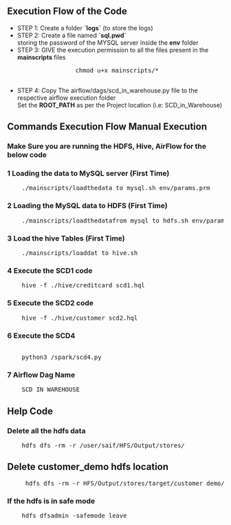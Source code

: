 ## Execution Flow of the Code

<ul>
    <li>
    STEP 1: Create a folder <b>`logs`</b> (to store the logs)
    </li>
    <li>
    STEP 2: Create a file named <b>`sql.pwd`</b> <br>
            storing the password of the MYSQL server inside the <b>env</b> folder             
    </li>
    <li>
    STEP 3: GIVE the execution permission to all the files present in the <b>mainscripts</b> files <br>
            <pre>
                chmod u+x mainscripts/*
            </pre>
    </li>
    <li>
    STEP 4: Copy The airflow/dags/scd_in_warehouse.py file to the respective airflow execution folder <br> Set the <b>ROOT_PATH</b>
    as per the Project location (i.e: SCD_in_Warehouse) 
    </li>
</ul>



## Commands Execution Flow Manual Execution

### Make Sure you are running the HDFS, Hive, AirFlow for the below code

### 1 Loading the data to MySQL server (First Time)
<pre>
    ./mainscripts/loadthedata_to_mysql.sh env/params.prm
</pre>

### 2 Loading the  MySQL data to HDFS (First Time)
<pre>
    ./mainscripts/loadthedatafrom_mysql_to_hdfs.sh env/params.prm sqoop_scripts/sqoop_job.sh
</pre>

### 3 Load the hive Tables (First Time)
<pre>
    ./mainscripts/loaddat_to_hive.sh
</pre>

### 4 Execute the SCD1 code
<pre>
    hive -f ./hive/creditcard_scd1.hql 
</pre>

### 5 Execute the SCD2 code
<pre>
    hive -f ./hive/customer_scd2.hql
</pre>

### 6 Execute the SCD4
<pre>   
    python3 /spark/scd4.py
</pre>

### 7 Airflow Dag Name 
<pre>
    SCD_IN_WAREHOUSE
</pre>


## Help Code

### Delete all the hdfs data
<pre>
    hdfs dfs -rm -r /user/saif/HFS/Output/stores/
</pre>

## Delete customer_demo hdfs location
<pre>
     hdfs dfs -rm -r HFS/Output/stores/target/customer_demo/*
</pre>

### If the hdfs is in safe mode
<pre>
    hdfs dfsadmin -safemode leave
</pre>






